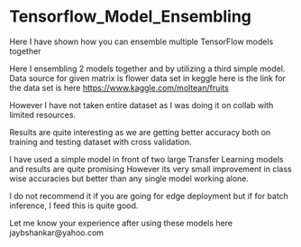 # Tensorflow_Model_Ensembling
Here I have shown how you can ensemble multiple TensorFlow models together


Here I ensembling 2 models together and by utilizing a third simple model. Data source for given matrix is flower data set in keggle here is the link for the data set is here https://www.kaggle.com/moltean/fruits

<p>
However I have not taken entire dataset as I was doing it on collab with limited resources.
<p>
Results are quite interesting as we are getting better accuracy both on training and testing dataset with cross validation.
<p>
I have used a simple model in front of two large Transfer Learning models and results are quite promising However its very small improvement in class wise accuracies but better than any single model working alone.
<p>
I do not recommend it if you are going for edge deployment but if for batch inference, I feed this is quite good.
<p>
Let me know your experience after using these models here jaybshankar@yahoo.com
